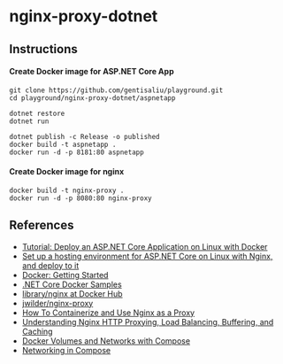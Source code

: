 # nginx-proxy-dotnet

## Instructions

#### Create Docker image for ASP.NET Core App

```
git clone https://github.com/gentisaliu/playground.git
cd playground/nginx-proxy-dotnet/aspnetapp
```

```
dotnet restore
dotnet run
```

```
dotnet publish -c Release -o published
docker build -t aspnetapp .
docker run -d -p 8181:80 aspnetapp
```

#### Create Docker image for nginx

```
docker build -t nginx-proxy .
docker run -d -p 8080:80 nginx-proxy
```

## References

- [Tutorial: Deploy an ASP.NET Core Application on Linux with Docker](https://stormpath.com/blog/tutorial-deploy-asp-net-core-on-linux-with-docker)
- [Set up a hosting environment for ASP.NET Core on Linux with Nginx, and deploy to it](https://docs.microsoft.com/en-us/aspnet/core/publishing/linuxproduction)
- [Docker: Getting Started](https://docs.docker.com/get-started/)
- [.NET Core Docker Samples](https://github.com/dotnet/dotnet-docker-samples)
- [library/nginx at Docker Hub](https://hub.docker.com/_/nginx/)
- [jwilder/nginx-proxy](https://github.com/jwilder/nginx-proxy)
- [How To Containerize and Use Nginx as a Proxy](https://www.digitalocean.com/community/tutorials/docker-explained-how-to-containerize-and-use-nginx-as-a-proxy)
- [Understanding Nginx HTTP Proxying, Load Balancing, Buffering, and Caching](https://www.digitalocean.com/community/tutorials/understanding-nginx-http-proxying-load-balancing-buffering-and-caching)
- [Docker Volumes and Networks with Compose](https://www.linux.com/learn/docker-volumes-and-networks-compose)
- [Networking in Compose](https://docs.docker.com/compose/networking)